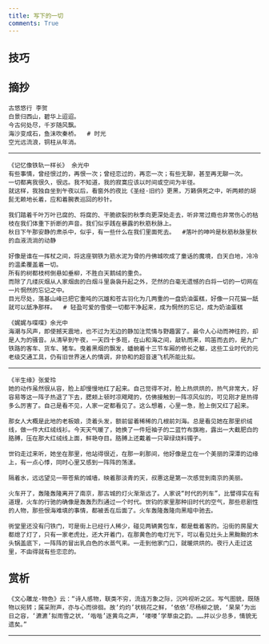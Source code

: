 ```yaml
---
title: 写下的一切
comments: True
---
```


## 技巧

## 摘抄

    古悠悠行 李贺   
    白景归西山，碧华上迢迢。  
    今古何处尽，千岁随风飘。  
    海沙变成石，鱼沫吹秦桥。  # 时光
    空光远流浪，铜柱从年消。  
---
    《记忆像铁轨一样长》 余光中  
    有些事情，曾经恨过的，再恨一次；曾经恋过的，再恋一次；有些无聊，甚至再无聊一次。  
    一切都离我很久，很远。我不知道，我的寂寞应该以时间或空间为半径。  
    就这样，我独自坐到午夜以后，看窗外的夜比《圣经·旧约》更黑，万籁俱死之中，听两颊的胡髭无赖地长着，应和着腕表巡回的秒针。  

    我们踏着千叶万叶已腐的、将腐的、干脆欲裂的秋季向更深处走去，听非常过瘾也非常伤心的枯枝在我们体重下折断的声音。我们似乎践在暴露的秋筋秋脉上。  
    秋日下午那安静的肃杀中，似乎，有一些什么在我们里面死去。  #落叶的呻吟是秋筋秋脉里秋的血液流淌的动静  

    好像是谁在一挥杖之间，将这座钢铁为筋水泥为骨的丹佛城吹成了童话的魔境，白天白地，冷冷的温柔覆盖着一切。  
    所有的树都枝柯倒悬如垂柳，不胜白天鹅绒的重负。  
    而除了几缕灰烟从人家烟囱的白烟斗里袅袅升起之外，茫然的白毫无遗憾的白将一切的一切网在一片惘然的忘记之中。  
    目光尽处，落基山峰已把它重吨的沉雄和苍古羽化为几两重的一盘奶油蛋糕，好像一只花猫一舐就可以舐净那样。  # 轻盈可爱的雪使一切都干净起来，成为惘然的忘记，成为奶油蛋糕  
    
    《娓娓与喋喋》余光中  
    海潮与风声，即使撼天震地，也不过为无边的静加注荒情与野趣罢了。最令人心动而神往的，却是人为的骚音。从清早到午夜，一天四十多班，在山和海之间，敲轨而来，鸣笛而去的，是九广铁路的客车、货车、猪车。曳着黑烟的飘发，蟠蜿着十三节车厢的修长之躯，这些工业时代的元老级交通工具，仍有旧世界迷人的情调，非协和的超音速飞机所能比拟。  
    
---
    《半生缘》张爱玲  
    她的动作虽然很从容，脸上却慢慢地红了起来。自己觉得不对，脸上热烘烘的，热气非常大，好容易等这一阵子热退了下去，腮颊上顿时凉飕飕的，仿佛接触到一阵凉风似的，可见刚才是热得多么厉害了。自己是看不见，人家一定都看见了。这么想着，心里一急，脸上倒又红了起来。  

    那女人大概是此地的老板娘，烫着头发，额前留着稀稀的几根前刘海。总是看见她在那里织绒线，做一件大红绒线衫。今天天气暖了，她换了一件短袖子的二蓝竹布旗袍，露出一大截肥白的胳膊，压在那大红绒线上面，鲜艳夺目。胳膊上还戴着一只翠绿烧料镯子。  

    世钧走过来听，她坐在那里，他站得很近，在那一刹那间，他好像是立在一个美丽的深潭的边缘上，有一点心悸，同时心里又感到一阵阵的荡漾。  

    隔着水，远远望见一带苍紫的城墙，映着那淡青的天，叔惠这是第一次感觉到南京的美丽。  

    火车开了，轰隆轰隆离开了南京，那古城的灯火渐渐远了。人家说“时代的列车”，比譬得实在有道理，火车的行驰的确像是轰轰烈烈通过一个时代。世钧的家里那种旧时代的空气，那些悲剧性的人物，那些恨海难填的事情，都被丢在后面了。火车轰隆轰隆向黑暗中驰去。  

    衖堂里还没有闩铁门，可是街上已经行人稀少，碰见两辆黄包车，都是载着客的。沿街的房屋大都熄了灯了，只有一家老虎灶，还大开着门，在那黄色的电灯光下，可以看见灶头上黑黝黝的木头锅盖底下，一阵阵的冒出乳白色的水蒸气来。一走到他家门口，就暖烘烘的。夜行人走过这里，不由得就有些恋恋的。  
    
    


## 赏析

    《文心雕龙·物色》云：“诗人感物，联类不穷，流连万象之际，沉吟视听之区。写气图貌，既随物以宛转；属采附声，亦与心而徘徊。故‘灼灼’状桃花之鲜，‘依依’尽杨柳之貌，‘杲杲’为出日之容，‘瀌瀌’拟雨雪之状，‘喈喈’逐黄鸟之声，‘喓喓’学草虫之韵。……并以少总多，情貌无遗矣。”

---   

